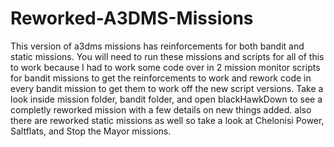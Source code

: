 # Reworked-A3DMS-Missions
This version of a3dms missions has reinforcements for both bandit and static missions. You will need to run these missions and scripts for all of this to work because I had to work some code over in 2 mission monitor scripts for bandit missions to get the reinforcements to work and rework code in every bandit mission to get them to work off the new script versions. Take a look inside mission folder, bandit folder, and open blackHawkDown to see a completly reworked mission with a few details on new things added. also there are reworked static missions as well so take a look at Chelonisi Power, Saltflats, and Stop the Mayor missions.
